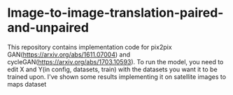 # Image-to-image-translation-paired-and-unpaired
This repository contains implementation code for pix2pix GAN(https://arxiv.org/abs/1611.07004) and cycleGAN(https://arxiv.org/abs/1703.10593). To run the model, you need to edit X and Y(in config, datasets, train) with the datasets you want it to be trained upon. I've shown some results implementing it on satellite images to maps dataset
